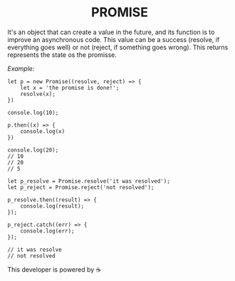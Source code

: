 <h1 align="center">PROMISE</h1>

It's an object that can create a value in the future, and its function is to improve an asynchronous code. This value can be a success (resolve, if everything goes well) or not (reject, if something goes wrong). This returns represents the state os the promisse. 

_Example:_

```
let p = new Promise((resolve, reject) => {
	let x = 'the promise is done!';
	resolve(x);
})

console.log(10);

p.then((x) => {
	console.log(x)
})

console.log(20);
// 10
// 20
// 5

```


```
let p_resolve = Promise.resolve('it was resolved');
let p_reject = Promise.reject('not resolved');

p_resolve.then((result) => {
	console.log(result);
});

p_reject.catch((err) => {
	console.log(err);
});

// it was resolve
// not resolved

```


This developer is powered by  ☕ 